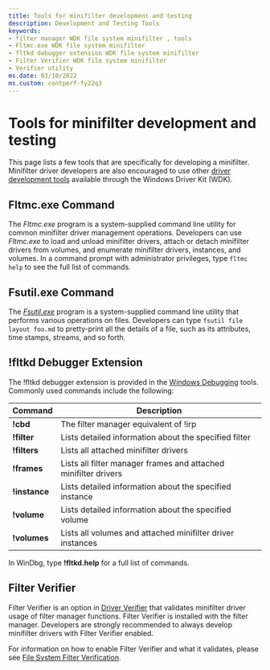 ```yaml
---
title: Tools for minifilter development and testing
description: Development and Testing Tools
keywords:
- filter manager WDK file system minifilter , tools
- Fltmc.exe WDK file system minifilter
- fltkd debugger extension WDK file system minifilter
- Filter Verifier WDK file system minifilter
- Verifier utility
ms.date: 03/10/2022
ms.custom: contperf-fy22q3
---
```


# Tools for minifilter development and testing

This page lists a few tools that are specifically for developing a minifilter. Minifilter driver developers are also encouraged to use other [driver development tools](../devtest/index.md) available through the Windows Driver Kit (WDK).

## Fltmc.exe Command

The *Fltmc.exe* program is a system-supplied command line utility for common minifilter driver management operations. Developers can use *Fltmc.exe* to load and unload minifilter drivers, attach or detach minifilter drivers from volumes, and enumerate minifilter drivers, instances, and volumes. In a command prompt with administrator privileges, type ```fltmc help``` to see the full list of commands.

## Fsutil.exe Command

The [*Fsutil.exe*](/windows-server/administration/windows-commands/fsutil-file) program is a system-supplied command line utility that performs various operations on files. Developers can type ```fsutil file layout foo.md``` to pretty-print all the details of a file, such as its attributes, time stamps, streams, and so forth.

## !fltkd Debugger Extension

The !fltkd debugger extension is provided in the [Windows Debugging](../debugger/index.md) tools. Commonly used commands include the following:

| Command | Description |
| ------- | ----------- |
| **!cbd** | The filter manager equivalent of !irp |
| **!filter** | Lists detailed information about the specified filter |
| **!filters** | Lists all attached minifilter drivers |
| **!frames** | Lists all filter manager frames and attached minifilter drivers |
| **!instance** | Lists detailed information about the specified instance |
| **!volume** | Lists detailed information about the specified volume |
| **!volumes** | Lists all volumes and attached minifilter driver instances |

In WinDbg, type **!fltkd.help** for a full list of commands.

## Filter Verifier

Filter Verifier is an option in [Driver Verifier](../devtest/driver-verifier.md) that validates minifilter driver usage of filter manager functions. Filter Verifier is installed with the filter manager. Developers are strongly recommended to always develop minifilter drivers with Filter Verifier enabled.

For information on how to enable Filter Verifier and what it validates, please see [File System Filter Verification](../devtest/file-system-filter-verification.md).
